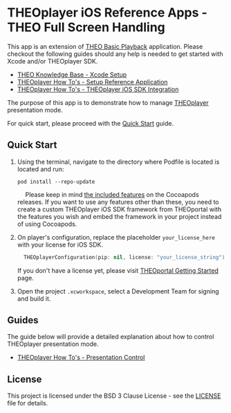 # THEOplayer iOS Reference Apps - THEO Full Screen Handling

This app is an extension of [THEO Basic Playback] application. Please checkout the following guides should any help is needed to get started with Xcode and/or THEOplayer SDK.

* [THEO Knowledge Base - Xcode Setup]
* [THEOplayer How To's - Setup Reference Application]
* [THEOplayer How To's - THEOplayer iOS SDK Integration]

The purpose of this app is to demonstrate how to manage [THEOplayer] presentation mode.

For quick start, please proceed with the [Quick Start](https://docs.theoplayer.com/getting-started/01-sdks/03-ios/00-getting-started.md) guide.

## Quick Start

1. Using the terminal, navigate to the directory where Podfile is located  is located and run:

       pod install --repo-update
       
      &emsp;
      Please keep in mind [the included features](https://github.com/THEOplayer/theoplayer-sdk-ios#included-features) on the Cocoapods releases. If you           want      to use any features other than these, you need to create a custom THEOplayer iOS SDK framework from THEOportal with the features you wish         and embed the    framework in your project instead of using Cocoapods.
      &emsp;
2. On player's configuration, replace the placeholder `your_license_here` with your license for iOS SDK.
      ```swift
        THEOplayerConfiguration(pip: nil, license: "your_license_string")
      ```

      If you don't have a license yet, please visit [THEOportal Getting Started](https://portal.theoplayer.com/getting-started) page.
      &emsp;
3. Open the project `.xcworkspace`, select a Development Team for signing and build it.

## Guides

The guide below will provide a detailed explanation about how to control THEOplayer presentation mode.

* [THEOplayer How To's - Presentation Control]

## License

This project is licensed under the BSD 3 Clause License - see the [LICENSE] file for details.

[//]: # (Links and Guides reference)
[THEOplayer How To's - Presentation Control]: Guides/howto-presentation-control/README.md
[THEO Basic Playback]: ../Basic-Playback
[THEO Knowledge Base - Xcode Setup]: ../Basic-Playback/Guides/knowledgebase-xcode-setup/README.md
[THEO Knowledge Base - Simulator And iOS Device]: ../Basic-Playback/Guides/knowledgebase-simulator-and-ios-device/README.md
[THEOplayer How To's - Setup Reference Application]: ../Basic-Playback/Guides/howto-setup-reference-application/README.md
[THEOplayer How To's - THEOplayer iOS SDK Integration]: ../Basic-Playback/Guides/howto-theoplayer-ios-sdk-integration/README.md
[THEOplayer]: https://www.theoplayer.com
[Get Started with THEOplayer]: https://www.theoplayer.com/licensing
[EZ DRM]: https://www.ezdrm.com/

[//]: # (Project files reference)
[LICENSE]: LICENSE
